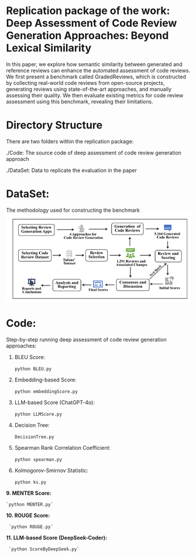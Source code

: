 # Replication package of the work: Deep Assessment of Code Review Generation Approaches: Beyond Lexical Similarity

In this paper, we explore how semantic similarity between generated and reference reviews can enhance the automated assessment of code reviews. We first present a benchmark called GradedReviews, which is constructed by collecting real-world code reviews from open-source projects, generating reviews using state-of-the-art approaches, and manually assessing their quality. We then evaluate existing metrics for code review assessment using this benchmark, revealing their limitations.

# Directory Structure
There are two folders within the replication package:

./Code: The source code of deep assessment of code review generation approach

./DataSet: Data to replicate the evaluation in the paper

# DataSet:
The methodology used for constructing the benchmark
![Methodology for Benchmark Construction](./dataset.png "Methodology for Benchmark Construction")

# Code: 
Step-by-step running deep assessment of code review generation approaches:

1. BLEU Score:

    `python BLEU.py`

2. Embedding-based Score:
   
   `python embeddingScore.py`

4. LLM-based Score (ChatGPT-4o):
   
    `python LLMScore.py`

6. Decision Tree:
   
    `DecisionTree.py`

7. Spearman Rank Correlation Coefficient:

   `python spearman.py`

8. Kolmogorov-Smirnov Statistic:

   `python ks.py`

**9. MENTER Score:**

    `python MENTER.py`
   
**10. ROUGE Score:**
   
     `python ROUGE.py`
    
**11. LLM-based Score (DeepSeek-Coder):**
   
     `python ScoreByDeepSeek.py`
